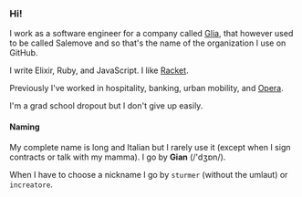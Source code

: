 ### Hi!

I work as a software engineer for a company called [Glia](https://www.glia.com/), that however used to be called Salemove and so that's the name of the organization I use on GitHub.

I write Elixir, Ruby, and JavaScript. I like [Racket](https://racket-lang.org/).

Previously I've worked in hospitality, banking, urban mobility, and [Opera](https://www.opera.com/).

I'm a grad school dropout but I don't give up easily.

#### Naming

My complete name is long and Italian but I rarely use it (except when I sign contracts or talk with my mamma). I go by **Gian** (/'dʒɒn/).

When I have to choose a nickname I go by `sturmer` (without the umlaut) or `increatore`.

<!--
**sturmer/sturmer** is a ✨ _special_ ✨ repository because its `README.md` (this file) appears on your GitHub profile.

Here are some ideas to get you started:

- 🔭 I’m currently working on ...
- 🌱 I’m currently learning ...
- 👯 I’m looking to collaborate on ...
- 🤔 I’m looking for help with ...
- 💬 Ask me about ...
- 📫 How to reach me: ...
- 😄 Pronouns: ...
- ⚡ Fun fact: ...
-->


